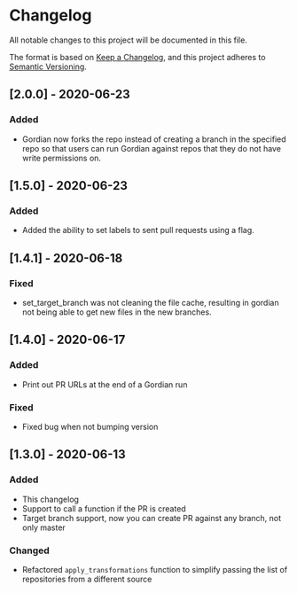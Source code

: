 # Changelog
All notable changes to this project will be documented in this file.

The format is based on [Keep a Changelog](https://keepachangelog.com),
and this project adheres to [Semantic Versioning](https://semver.org).

## [2.0.0] - 2020-06-23
### Added
- Gordian now forks the repo instead of creating a branch in the specified repo so that users can run Gordian against repos that they do not have write permissions on.

## [1.5.0] - 2020-06-23
### Added
- Added the ability to set labels to sent pull requests using a flag.

## [1.4.1] - 2020-06-18
### Fixed
- set_target_branch was not cleaning the file cache, resulting in gordian not being able to get new files in the new branches.

## [1.4.0] - 2020-06-17
### Added
- Print out PR URLs at the end of a Gordian run
### Fixed
- Fixed bug when not bumping version

## [1.3.0] - 2020-06-13
### Added
- This changelog
- Support to call a function if the PR is created
- Target branch support, now you can create PR against any branch, not only master
### Changed
- Refactored `apply_transformations` function to simplify passing the list of repositories from a different source

